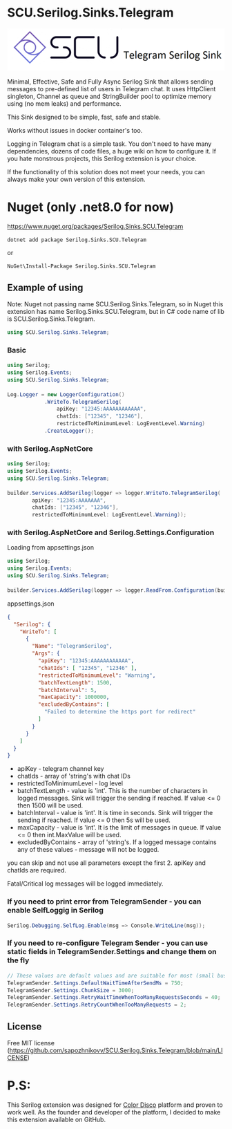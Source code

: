 # SCU.Serilog.Sinks.Telegram
![Logo](https://github.com/sapozhnikovv/SCU.Serilog.Sinks.Telegram/blob/main/img/tg.sink.png)

Minimal, Effective, Safe and Fully Async Serilog Sink that allows sending messages to pre-defined list of users in Telegram chat. 
It uses HttpClient singleton, Channel as queue and StringBuilder pool to optimize memory using (no mem leaks) and performance. 

This Sink designed to be simple, fast, safe and stable. 

Works without issues in docker container's too.

Logging in Telegram chat is a simple task. You don't need to have many dependencies, dozens of code files, a huge wiki on how to configure it. If you hate monstrous projects, this Serilog extension is your choice.

If the functionality of this solution does not meet your needs, you can always make your own version of this extension.

# Nuget (only .net8.0 for now)
https://www.nuget.org/packages/Serilog.Sinks.SCU.Telegram
```shell
dotnet add package Serilog.Sinks.SCU.Telegram
```
or
```shell
NuGet\Install-Package Serilog.Sinks.SCU.Telegram
```

## Example of using
Note: Nuget not passing name SCU.Serilog.Sinks.Telegram, so in Nuget this extension has name Serilog.Sinks.SCU.Telegram, but in C# code name of lib is SCU.Serilog.Sinks.Telegram.
```c#
using SCU.Serilog.Sinks.Telegram;
```

### Basic

```c#
using Serilog;
using Serilog.Events;
using SCU.Serilog.Sinks.Telegram;

Log.Logger = new LoggerConfiguration()
            .WriteTo.TelegramSerilog(
                apiKey: "12345:AAAAAAAAAAAA",
                chatIds: ["12345", "12346"],
                restrictedToMinimumLevel: LogEventLevel.Warning)
            .CreateLogger();
```

### with Serilog.AspNetCore

```c#
using Serilog;
using Serilog.Events;
using SCU.Serilog.Sinks.Telegram;

builder.Services.AddSerilog(logger => logger.WriteTo.TelegramSerilog(
        apiKey: "12345:AAAAAAA",
        chatIds: ["12345", "12346"],
        restrictedToMinimumLevel: LogEventLevel.Warning));
```

### with Serilog.AspNetCore and Serilog.Settings.Configuration
Loading from appsettings.json

```c#
using Serilog;
using Serilog.Events;
using SCU.Serilog.Sinks.Telegram;

builder.Services.AddSerilog(logger => logger.ReadFrom.Configuration(builder.Configuration));
```

appsettings.json
```json
{
  "Serilog": {
    "WriteTo": [
      {
        "Name": "TelegramSerilog",
        "Args": {
          "apiKey": "12345:AAAAAAAAAAAA",
          "chatIds": [ "12345", "12346" ],
          "restrictedToMinimumLevel": "Warning",
          "batchTextLength": 1500,
          "batchInterval": 5,
          "maxCapacity": 1000000,
          "excludedByContains": [
            "Failed to determine the https port for redirect"
          ]
        }
      }
    ]
  }
}

```

 - apiKey - telegram channel key
 - chatIds - array of 'string's with chat IDs
 - restrictedToMinimumLevel - log level
 - batchTextLength - value is 'int'. This is the number of characters in logged messages. Sink will trigger the sending if reached. If value <= 0 then 1500 will be used.
 - batchInterval - value is 'int'. It is time in seconds. Sink will trigger the sending if reached. If value <= 0 then 5s will be used.
 - maxCapacity - value is 'int'. It is the limit of messages in queue. If value <= 0 then int.MaxValue will be used.
 - excludedByContains - array of 'string's. If a logged message contains any of these values - message will not be logged.


you can skip and not use all parameters except the first 2.
apiKey and chatIds are required.

Fatal/Critical log messages will be logged immediately.
  
### If you need to print error from TelegramSender - you can enable SelfLoggig in Serilog
```c#
Serilog.Debugging.SelfLog.Enable(msg => Console.WriteLine(msg));
```

### If you need to re-configure Telegram Sender - you can use static fields in TelegramSender.Settings and change them on the fly
```c#
// These values ​​are default values ​​and are suitable for most (small business) projects.
TelegramSender.Settings.DefaultWaitTimeAfterSendMs = 750;
TelegramSender.Settings.ChunkSize = 3000;
TelegramSender.Settings.RetryWaitTimeWhenTooManyRequestsSeconds = 40;
TelegramSender.Settings.RetryCountWhenTooManyRequests = 2;
```


## License
Free MIT license (https://github.com/sapozhnikovv/SCU.Serilog.Sinks.Telegram/blob/main/LICENSE)

# P.S:
This Serilog extension was designed for [Color Disco](https://color-disco.ru) platform and proven to work well. As the founder and developer of the platform, I decided to make this extension available on GitHub.
